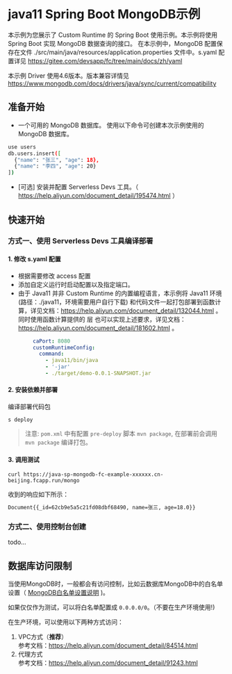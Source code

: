 # java11 Spring Boot MongoDB示例

本示例为您展示了 Custom Runtime 的 Spring Boot 使用示例。本示例将使用 Spring Boot 实现 MongoDB 数据查询的接口。
在本示例中，MongoDB 配置保存在文件 ./src/main/java/resources/application.properties 文件中。s.yaml 配置详见 https://gitee.com/devsapp/fc/tree/main/docs/zh/yaml 

本示例 Driver 使用4.6版本。版本兼容详情见 https://www.mongodb.com/docs/drivers/java/sync/current/compatibility

## 准备开始
- 一个可用的 MongoDB 数据库。
使用以下命令可创建本次示例使用的 MongoDB 数据库。
```bash
use users
db.users.insert([
  {"name": "张三", "age": 18},
  {"name": "李四", "age": 20}
])
```


- [可选] 安装并配置 Serverless Devs 工具。（ https://help.aliyun.com/document_detail/195474.html ）

## 快速开始
### 方式一、使用 Serverless Devs 工具编译部署

#### 1. 修改 s.yaml 配置
- 根据需要修改 access 配置
- 添加自定义运行时启动配置以及指定端口。
- 由于 Java11 并非 Custom Runtime 的内置编程语言，本示例将 Java11 环境 (路径：./java11，环境需要用户自行下载) 和代码文件一起打包部署到函数计算，详见文档：https://help.aliyun.com/document_detail/132044.html 。
同时使用函数计算提供的 层 也可以实现上述要求，详见文档：https://help.aliyun.com/document_detail/181602.html 。

```yaml
        caPort: 8080
        customRuntimeConfig:
          command:
            - java11/bin/java
            - '-jar'
            - ./target/demo-0.0.1-SNAPSHOT.jar
```

#### 2. 安装依赖并部署

编译部署代码包
```shell
s deploy
```
> 注意: `pom.xml` 中有配置 `pre-deploy` 脚本 `mvn package`, 在部署前会调用 `mvn package` 编译打包。

#### 3. 调用测试

```shell
curl https://java-sp-mongodb-fc-example-xxxxxx.cn-beijing.fcapp.run/mongo
```
收到的响应如下所示：

```bash
Document{{_id=62cb9e5a5c21fd08dbf68490, name=张三, age=18.0}}   
```

### 方式二、使用控制台创建
todo...

## 数据库访问限制
当使用MongoDB时，一般都会有访问控制，比如云数据库MongoDB中的白名单设置（ [MongoDB白名单设置说明](https://help.aliyun.com/document_detail/88888.htm) )。

如果仅仅作为测试，可以将白名单配置成 `0.0.0.0/0`。（不要在生产环境使用!)

在生产环境，可以使用以下两种方式访问：

1. VPC方式（**推荐**） <br>
   参考文档：https://help.aliyun.com/document_detail/84514.html
2. 代理方式<br>
   参考文档：https://help.aliyun.com/document_detail/91243.html



